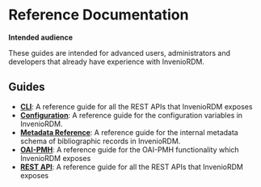 # Reference Documentation

**Intended audience**

These guides are intended for advanced users, administrators and developers that already have experience with InvenioRDM.

## Guides

- **[CLI](cli.md)**: A reference guide for all the REST APIs that InvenioRDM exposes
- **[Configuration](configuration)**: A reference guide for the configuration variables in InvenioRDM.
- **[Metadata Reference](metadata.md)**: A reference guide for the internal metadata schema of bibliographic records in InvenioRDM.
- **[OAI-PMH](oai_pmh.md)**: A reference guide for the OAI-PMH functionality which InvenioRDM exposes
- **[REST API](rest_api_index.md)**: A reference guide for all the REST APIs that InvenioRDM exposes
